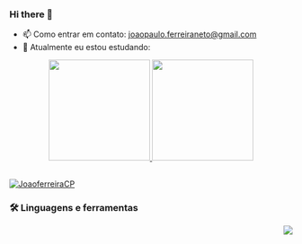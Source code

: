 ### Hi there 👋
- 📫 Como entrar em contato: joaopaulo.ferreiraneto@gmail.com
- 🌱 Atualmente eu estou estudando: 

<div align="center">
  <a href="https://github.com/JoaoferreiraCP">
  <img height="180em" src="https://github-readme-stats.vercel.app/api?username=JoaoferreiraCP&show_icons=true&theme=dracula&include_all_commits=true&count_private=true"/>
  <img height="180em" src="https://github-readme-stats.vercel.app/api/top-langs/?username=JoaoferreiraCP&layout=compact&langs_count=7&theme=dracula"/>
</div>

 ##
<p align="left"> <a href="https://github.com/ryo-ma/github-profile-trophy"><img src="https://github-profile-trophy.vercel.app/?username=JoaoferreiraCP&theme=chalk&margin-w=5&margin-h=5&no-frame=true" alt="JoaoferreiraCP" /></a> </p>
  
### :hammer_and_wrench: Linguagens e ferramentas

<a href="https://github.com/anuraghazra/github-readme-stats">
<img src="https://github-readme-stats.vercel.app/api/top-langs/?username=JoaoferreiraCP&layout=compact&theme=buefy" align="right"/>
</a>
